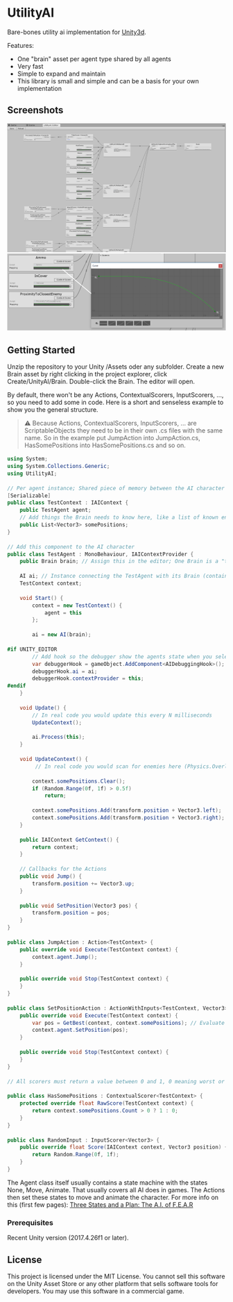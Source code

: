 # UtilityAI
Bare-bones utility ai implementation for [Unity3d](https://unity3d.com).

Features:
- One "brain" asset per agent type shared by all agents
- Very fast
- Simple to expand and maintain
- This library is small and simple and can be a basis for your own implementation

## Screenshots
![Editor](Docs/Editor.png)
![Scoring](Docs/Scoring.png)

## Getting Started
Unzip the repository to your Unity /Assets oder any subfolder. Create a new Brain asset by right clicking in the project explorer, click Create/UnityAI/Brain. Double-click the Brain. The editor will open.

By default, there won't be any Actions, ContextualScorers, InputScorers, ..., so you need to add some in code. Here is a short and senseless example to show you the general structure.

> :warning: Because Actions, ContextualScorers, InputScorers, ... are ScriptableObjects they need to be in their own .cs files with the same name. So in the example put JumpAction into JumpAction.cs, HasSomePositions into HasSomePositions.cs and so on.
```cs
using System;
using System.Collections.Generic;
using UtilityAI;

// Per agent instance; Shared piece of memory between the AI character and the Brain
[Serializable]
public class TestContext : IAIContext {
    public TestAgent agent;
    // Add things the Brain needs to know here, like a list of known enemies or potential cover positions
    public List<Vector3> somePositions;
}

// Add this component to the AI character
public class TestAgent : MonoBehaviour, IAIContextProvider {
    public Brain brain; // Assign this in the editor; One Brain is a "type" of agent, so shared by multiple agents

    AI ai; // Instance connecting the TestAgent with its Brain (contains the actual AI state)
    TestContext context;

    void Start() {
        context = new TestContext() {
            agent = this
        };

        ai = new AI(brain);

#if UNITY_EDITOR
        // Add hook so the debugger show the agents state when you select it
        var debuggerHook = gameObject.AddComponent<AIDebuggingHook>();
        debuggerHook.ai = ai;
        debuggerHook.contextProvider = this;
#endif
    }

    void Update() {
        // In real code you would update this every N milliseconds
        UpdateContext();

        ai.Process(this);
    }

    void UpdateContext() {
         // In real code you would scan for enemies here (Physics.OverlapSphere) or compute cover positions via raycasts 

        context.somePositions.Clear();
        if (Random.Range(0f, 1f) > 0.5f)
            return;

        context.somePositions.Add(transform.position + Vector3.left);
        context.somePositions.Add(transform.position + Vector3.right);
    }

    public IAIContext GetContext() {
        return context;
    }

    // Callbacks for the Actions
    public void Jump() {
        transform.position += Vector3.up;
    }

    public void SetPosition(Vector3 pos) {
        transform.position = pos;
    }
}

public class JumpAction : Action<TestContext> {
    public override void Execute(TestContext context) {
        context.agent.Jump();
    }

    public override void Stop(TestContext context) {
    }
}

public class SetPositionAction : ActionWithInputs<TestContext, Vector3> {
    public override void Execute(TestContext context) {
        var pos = GetBest(context, context.somePositions); // Evaluate the best input using the InputScorers attached to the Action
        context.agent.SetPosition(pos);
    }

    public override void Stop(TestContext context) {
    }
}

// All scorers must return a value between 0 and 1, 0 meaning worst or none, 1 meaning best or all

public class HasSomePositions : ContextualScorer<TestContext> {
    protected override float RawScore(TestContext context) {
        return context.somePositions.Count > 0 ? 1 : 0;
    }
}

public class RandomInput : InputScorer<Vector3> {
    public override float Score(IAIContext context, Vector3 position) {
        return Random.Range(0f, 1f);
    }
}
```

The Agent class itself usually contains a state machine with the states None, Move, Animate. That usually covers all AI does in games. The Actions then set these states to move and animate the character. For more info on this (first few pages): [Three States and a Plan: The A.I. of F.E.A.R](http://alumni.media.mit.edu/~jorkin/gdc2006_orkin_jeff_fear.pdf) 

### Prerequisites
Recent Unity version (2017.4.26f1 or later).

## License
This project is licensed under the MIT License. You cannot sell this software on the Unity Asset Store or any other platform that sells software 
tools for developers. You may use this software in a commercial game.

